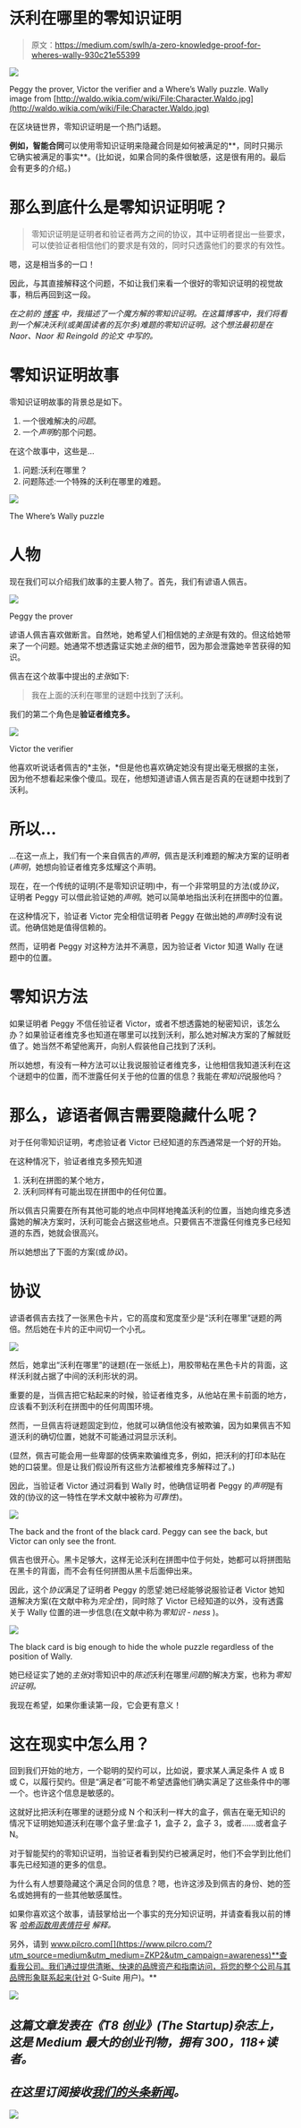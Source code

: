# 沃利在哪里的零知识证明

> 原文：<https://medium.com/swlh/a-zero-knowledge-proof-for-wheres-wally-930c21e55399>

![](img/9f9426a6e83dd9ad690fb515f7352110.png)

Peggy the prover, Victor the verifier and a Where’s Wally puzzle. Wally image from [http://waldo.wikia.com/wiki/File:Character.Waldo.jpg](http://waldo.wikia.com/wiki/File:Character.Waldo.jpg)

在区块链世界，零知识证明是一个热门话题。

**例如，智能合同**可以使用零知识证明来隐藏合同是如何被满足的**，同时只揭示它确实被满足的事实**。(比如说，如果合同的条件很敏感，这是很有用的。最后会有更多的介绍。)

# 那么到底什么是零知识证明呢？

> 零知识证明是证明者和验证者两方之间的协议，其中证明者提出一些要求，可以使验证者相信他们的要求是有效的，同时只透露他们的要求的有效性。

嗯，这是相当多的一口！

因此，与其直接解释这个问题，不如让我们来看一个很好的零知识证明的视觉故事，稍后再回到这一段。

*在之前的* [*博客*](https://hackernoon.com/zero-knowledge-proofs-a-tale-of-two-friends-d7a0ffac3185) *中，我描述了一个魔方解的零知识证明。在这篇博客中，我们将看到一个解决沃利(或美国读者的瓦尔多)难题的零知识证明。这个想法最初是在 Naor、Naor 和 Reingold 的论文* *中写的。*

# 零知识证明故事

零知识证明故事的背景总是如下。

1.  一个很难解决的*问题*。
2.  一个*声明*的那个问题。

在这个故事中，这些是…

1.  问题:沃利在哪里？
2.  问题陈述:一个特殊的沃利在哪里的难题。

![](img/9551bab3ff5c0334b50600f4192b4374.png)

The Where’s Wally puzzle

# 人物

现在我们可以介绍我们故事的主要人物了。首先，我们有谚语人佩吉。

![](img/5177629abb54160ef3d4bf11492a192e.png)

Peggy the prover

谚语人佩吉喜欢做断言。自然地，她希望人们相信她的*主张*是有效的。但这给她带来了一个问题。她通常不想透露证实她*主张*的细节，因为那会泄露她辛苦获得的知识。

佩吉在这个故事中提出的*主张*如下:

> 我在上面的沃利在哪里的谜题中找到了沃利。

我们的第二个角色是**验证者维克多。**

![](img/5bc24e452d33967f8b9a3b682fce42a5.png)

Victor the verifier

他喜欢听说话者佩吉的*主张，*但是他也喜欢确定她没有提出毫无根据的主张，因为他不想看起来像个傻瓜。现在，他想知道谚语人佩吉是否真的在谜题中找到了沃利。

# 所以…

…在这一点上，我们有一个来自佩吉的*声明*，佩吉是沃利难题的解决方案的证明者(*声明*，她想向验证者维克多炫耀这个声明。

现在，在一个传统的证明(不是零知识证明)中，有一个非常明显的方法(或*协议*，证明者 Peggy 可以借此验证她的*声明*。她可以简单地指出沃利在拼图中的位置。

在这种情况下，验证者 Victor 完全相信证明者 Peggy 在做出她的*声明*时没有说谎。他确信她是值得信赖的。

然而，证明者 Peggy 对这种方法并不满意，因为验证者 Victor 知道 Wally 在谜题中的位置。

# 零知识方法

如果证明者 Peggy 不信任验证者 Victor，或者不想透露她的秘密知识，该怎么办？如果验证者维克多也知道在哪里可以找到沃利，那么她对解决方案的了解就贬值了。她当然不希望他离开，向别人假装他自己找到了沃利。

所以她想，有没有一种方法可以让我说服验证者维克多，让他相信我知道沃利在这个谜题中的位置，而不泄露任何关于他的位置的信息？我能在*零知识*说服他吗？

# 那么，谚语者佩吉需要隐藏什么呢？

对于任何零知识证明，考虑验证者 Victor 已经知道的东西通常是一个好的开始。

在这种情况下，验证者维克多预先知道

1.  沃利在拼图的某个地方，
2.  沃利同样有可能出现在拼图中的任何位置。

所以佩吉只需要在所有其他可能的地点中同样地掩盖沃利的位置，当她向维克多透露她的解决方案时，沃利可能会占据这些地点。只要佩吉不泄露任何维克多已经知道的东西，她就会很高兴。

所以她想出了下面的方案(或*协议*)。

# 协议

谚语者佩吉去找了一张黑色卡片，它的高度和宽度至少是“沃利在哪里”谜题的两倍。然后她在卡片的正中间切一个小孔。

![](img/6b05655c61de56a773e1397b5ea0688f.png)

然后，她拿出“沃利在哪里”的谜题(在一张纸上)，用胶带粘在黑色卡片的背面，这样沃利就占据了中间的沃利形状的洞。

重要的是，当佩吉把它粘起来的时候，验证者维克多，从他站在黑卡前面的地方，应该看不到沃利在拼图中的任何周围环境。

然而，一旦佩吉将谜题固定到位，他就可以确信他没有被欺骗，因为如果佩吉不知道沃利的确切位置，她就不可能通过洞显示沃利。

(显然，佩吉可能会用一些卑鄙的伎俩来欺骗维克多，例如，把沃利的打印本贴在她的口袋里。但是让我们假设所有这些方法都被维克多解释过了。)

因此，当验证者 Victor 通过洞看到 Wally 时，他确信证明者 Peggy 的*声明*是有效的(协议的这一特性在学术文献中被称为*可靠性*)。

![](img/36341086310fed394d7488072100a9ef.png)

The back and the front of the black card. Peggy can see the back, but Victor can only see the front.

佩吉也很开心。黑卡足够大，这样无论沃利在拼图中位于何处，她都可以将拼图贴在黑卡的背面，而不会有任何拼图从黑卡后面伸出来。

因此，这个*协议*满足了证明者 Peggy 的愿望:她已经能够说服验证者 Victor 她知道解决方案(在文献中称为*完全性*)，同时除了 Victor 已经知道的以外，没有透露关于 Wally 位置的进一步信息(在文献中称为*零知识* - *ness* )。

![](img/10c7566d12b40fb0d732726302a46a6a.png)

The black card is big enough to hide the whole puzzle regardless of the position of Wally.

她已经证实了她的*主张*对零知识中的*陈述*沃利在哪里*问题*的解决方案，也称为*零知识证明。*

我现在希望，如果你重读第一段，它会更有意义！

# 这在现实中怎么用？

回到我们开始的地方，一个聪明的契约可以，比如说，要求某人满足条件 A 或 B 或 C，以履行契约。但是“满足者”可能不希望透露他们确实满足了这些条件中的哪一个。也许这个信息是敏感的。

这就好比把沃利在哪里的谜题分成 N 个和沃利一样大的盒子，佩吉在毫无知识的情况下证明她知道沃利在哪个盒子里:盒子 1，盒子 2，盒子 3，或者……或者盒子 N。

对于智能契约的零知识证明，当验证者看到契约已被满足时，他们不会学到比他们事先已经知道的更多的信息。

为什么有人想要隐藏这个满足合同的信息？嗯，也许这涉及到佩吉的身份、她的签名或她拥有的一些其他敏感属性。

如果你喜欢这个故事，请鼓掌给出一个事实的充分知识证明，并请查看我以前的博客 [*哈希函数用表情符号*](/swlh/this-simple-yet-powerful-invention-is-changing-the-world-d04688c25f13) *解释。*

另外，请到 www.pilcro.com[](https://www.pilcro.com/?utm_source=medium&utm_medium=ZKP2&utm_campaign=awareness)**查看我公司。我们通过提供清晰、快速的品牌资产和指南访问，将您的整个公司与其品牌形象联系起来(针对 G-Suite 用户)。**

*![](img/731acf26f5d44fdc58d99a6388fe935d.png)*

## *这篇文章发表在《T8 创业》(The Startup)杂志上，这是 Medium 最大的创业刊物，拥有 300，118+读者。*

## *在这里订阅接收[我们的头条新闻](http://growthsupply.com/the-startup-newsletter/)。*

*![](img/731acf26f5d44fdc58d99a6388fe935d.png)*